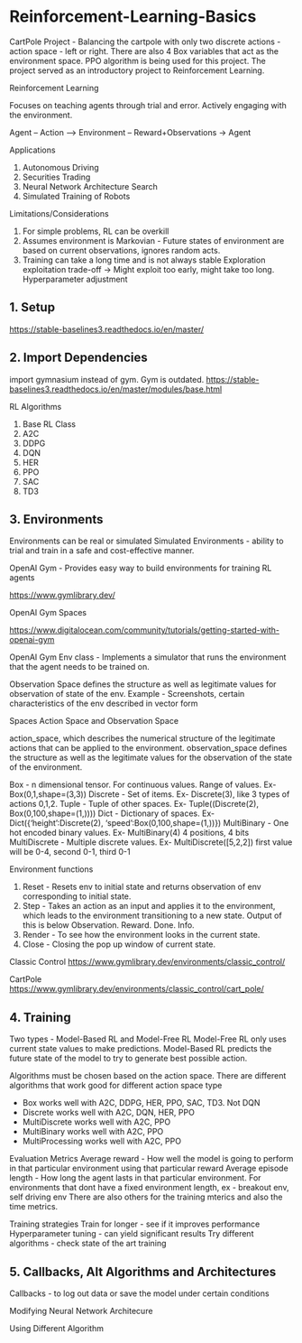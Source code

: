# Reinforcement-Learning-Basics
CartPole Project - Balancing the cartpole with only two discrete actions - action space - left or right. There are also 4 Box variables that act as the environment space. PPO algorithm is being used for this project. 
The project served as an introductory project to Reinforcement Learning. 

Reinforcement Learning

Focuses on teaching agents through trial and error. 
Actively engaging with the environment.

Agent – Action –> Environment – Reward+Observations → Agent

Applications
1. Autonomous Driving
2. Securities Trading
3. Neural Network Architecture Search
4. Simulated Training of Robots

Limitations/Considerations
1. For simple problems, RL can be overkill
2. Assumes environment is Markovian - Future states of environment are based on current observations, ignores random acts.
3. Training can take a long time and is not always stable 
Exploration exploitation trade-off -> Might exploit too early, might take too long. Hyperparameter adjustment

## 1. Setup
https://stable-baselines3.readthedocs.io/en/master/

## 2. Import Dependencies
import gymnasium instead of gym. Gym is outdated. 
https://stable-baselines3.readthedocs.io/en/master/modules/base.html

RL Algorithms
1. Base RL Class
2. A2C
3. DDPG
4. DQN
5. HER
6. PPO
7. SAC
8. TD3

## 3. Environments
Environments can be real or simulated
Simulated Environments - ability to trial and train in a safe and cost-effective manner.

OpenAI Gym - Provides easy way to build environments for training RL agents

https://www.gymlibrary.dev/


OpenAI Gym Spaces

https://www.digitalocean.com/community/tutorials/getting-started-with-openai-gym

OpenAI Gym Env class - Implements a simulator that runs the environment that the agent needs to be trained on. 

Observation Space defines the structure as well as legitimate values for observation of state of the env. 
Example - Screenshots, certain characteristics of the env described in vector form

Spaces
Action Space and Observation Space

action_space, which describes the numerical structure of the legitimate actions that can be applied to the environment.
observation_space defines the structure as well as the legitimate values for the observation of the state of the environment. 

Box - n dimensional tensor. For continuous values. Range of values. Ex- Box(0,1,shape=(3,3))
Discrete - Set of items. Ex- Discrete(3), like 3 types of actions 0,1,2.
Tuple - Tuple of other spaces. Ex- Tuple((Discrete(2), Box(0,100,shape=(1,))))
Dict - Dictionary of spaces. Ex- Dict({‘height’:Discrete(2), ‘speed’:Box(0,100,shape=(1,))})
MultiBinary - One hot encoded binary values. Ex- MultiBinary(4) 4 positions, 4 bits
MultiDiscrete - Multiple discrete values. Ex- MultiDiscrete([5,2,2]) first value will be 0-4, second 0-1, third 0-1

Environment functions
1. Reset - Resets env to initial state and returns observation of env corresponding to initial state. 
2. Step - Takes an action as an input and applies it to the environment, which leads to the environment transitioning to a new state. Output of this is below
Observation.
Reward.
Done.
Info. 
3. Render - To see how the environment looks in the current state.
4. Close - Closing the pop up window of current state. 


Classic Control 
https://www.gymlibrary.dev/environments/classic_control/

CartPole
https://www.gymlibrary.dev/environments/classic_control/cart_pole/

## 4. Training
Two types - Model-Based RL and Model-Free RL 
Model-Free RL only uses current state values to make predictions. 
Model-Based RL predicts the future state of the model to try to generate best possible action. 

Algorithms must be chosen based on the action space. 
There are different algorithms that work good for different action space type
- Box works well with A2C, DDPG, HER, PPO, SAC, TD3. Not DQN
- Discrete works well with A2C, DQN, HER, PPO
- MultiDiscrete works well with A2C, PPO
- MultiBinary works well with A2C, PPO
- MultiProcessing works well with A2C, PPO

Evaluation Metrics
Average reward - How well the model is going to perform in that particular environment using that particular reward
Average episode length - How long the agent lasts in that particular environment. For environments that dont have a fixed environment length, ex - breakout env, self driving env 
There are also others for the training mterics and also the time metrics.

Training strategies
Train for longer - see if it improves performance 
Hyperparameter tuning - can yield significant results
Try different algorithms - check state of the art training

 
## 5. Callbacks, Alt Algorithms and Architectures
Callbacks - to log out data or save the model under certain conditions

Modifying Neural Network Architecure

Using Different Algorithm 
